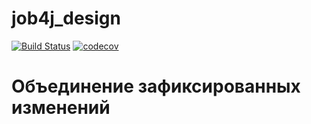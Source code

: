 # job4j_design
[![Build Status](https://app.travis-ci.com/PopovMS/job4j_design.svg?branch=master)](https://app.travis-ci.com/PopovMS/job4j_design)
[![codecov](https://codecov.io/gh/PopovMS/job4j_design/branch/master/graph/badge.svg?token=TARM3NW69T)](https://codecov.io/gh/PopovMS/job4j_design)
# Объединение зафиксированных изменений